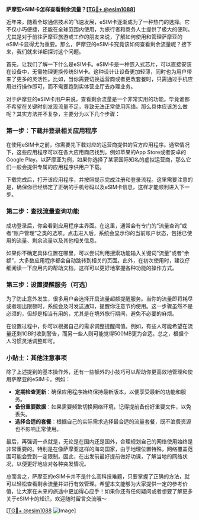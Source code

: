 **萨摩亚eSIM卡怎样查看剩余流量？[[TG💪+ @esim1088](https://t.me/s/esim1088)]**

近年来，随着全球通信技术的飞速发展，eSIM卡逐渐成为了一种热门的选择。它不仅小巧便捷，还能在全球范围内使用，为旅行者和商务人士提供了极大的便利。尤其是对于前往萨摩亚旅游或工作的朋友来说，了解如何使用和管理萨摩亚的eSIM卡显得尤为重要。那么，萨摩亚的eSIM卡究竟该如何查看剩余流量呢？接下来，我们就来详细探讨这个问题。

首先，让我们了解一下什么是eSIM卡。eSIM卡是一种嵌入式芯片，可以直接安装在设备中，无需物理更换传统SIM卡。这种设计让设备更加轻薄，同时也为用户带来了更多的灵活性。比如，当你需要切换运营商或者更改套餐时，只需通过手机应用进行操作即可，而不需要跑到实体营业厅去办理业务。

对于萨摩亚的eSIM卡用户来说，查看剩余流量是一个非常实用的功能。毕竟谁都不希望在关键时刻发现流量不足，导致无法正常使用网络。那么具体应该怎么做呢？其实方法并不复杂，主要分为以下几个步骤：

### 第一步：下载并登录相关应用程序

在使用eSIM卡之前，你需要先下载对应的运营商提供的官方应用程序。通常情况下，这些应用程序可以在各大应用商店找到，例如苹果的App Store或者安卓的Google Play。以萨摩亚为例，如果你选择了某家国际知名的虚拟运营商，那么它们一般会提供专属的应用程序供用户下载。

下载完成后，打开该应用程序，并按照提示完成注册和登录流程。这里需要注意的是，确保你已经绑定了正确的手机号码以及eSIM卡信息，这样才能顺利进入下一步。

### 第二步：查找流量查询功能

成功登录后，你会看到应用程序主界面。在这里，通常会有专门的“流量查询”或者“账户管理”之类的选项。点击进入后，系统会显示你的当前账户状态，包括已使用的流量、剩余流量以及其他相关信息。

如果你不确定具体位置在哪里，可以尝试利用搜索功能输入关键词“流量”或者“余额”，大多数应用程序都会自动跳转到相关的页面。此外，在初次使用时，建议仔细阅读一下应用内的帮助文档，这样可以更好地掌握各种功能的操作方式。

### 第三步：设置提醒服务（可选）

为了防止意外发生，很多用户会选择开启流量超额提醒服务。当你的流量即将耗尽或者超出限额时，系统会及时发送通知，提醒你注意节约使用。这一步骤虽然不是必须的，但却是相当有用的，尤其是在境外旅行期间，避免不必要的麻烦。

在设置过程中，你可以根据自己的需求调整提醒阈值。例如，有些人可能希望在流量还剩1GB时收到警告，而另一些人则可能觉得500MB更为合适。总之，根据个人习惯灵活调整即可。

### 小贴士：其他注意事项

除了上述提到的基本操作外，还有一些额外的小技巧可以帮助你更高效地管理和使用萨摩亚的eSIM卡。例如：

- **定期检查更新**：确保应用程序始终保持最新版本，以便享受最新的功能和服务。
- **备份重要数据**：如果需要频繁切换网络环境，记得提前备份好重要文件，以免丢失。
- **选择合适的套餐**：根据自己的实际需求选择最合适的流量套餐，既不浪费资源也不影响正常使用。

最后，再强调一点就是，无论是在国内还是国外，合理规划自己的网络使用始终是非常重要的。特别是在像萨摩亚这样的海岛国家，由于地理位置特殊，网络覆盖范围可能会受到一定限制。因此，在出发前最好提前做好功课，了解当地的网络状况，以便更好地应对各种突发情况。

总而言之，萨摩亚的eSIM卡并不是什么高科技难题，只要掌握了正确的方法，就可以轻松查看剩余流量并进行有效管理。希望本文能够为大家提供一定的参考价值，让大家在未来的旅途中更加得心应手！如果你还有任何疑问或者想要了解更多关于eSIM卡的知识，欢迎随时留言交流哦～

[[TG💪+ @esim1088](https://t.me/s/esim1088) ![Image](https://i.postimg.cc/4NQfJmqS/Snipaste-2025-05-13-00-14-12.png)]